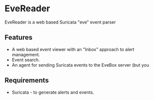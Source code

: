 # EveReader 

EveReader is a web based Suricata "eve" event parser



## Features

- A web based event viewer with an "Inbox" approach to alert
  management.
- Event search.
- An agent for sending Suricata events to the EveBox server (but you


## Requirements

- Suricata - to generate alerts and events.

